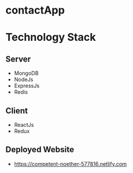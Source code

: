 # contactApp
# Technology Stack
 ## Server
 - MongoDB
 - NodeJs
 - ExpressJs
 - Redis
 ## Client
 - ReactJs
 - Redux
 ## Deployed Website
 - https://competent-noether-577816.netlify.com